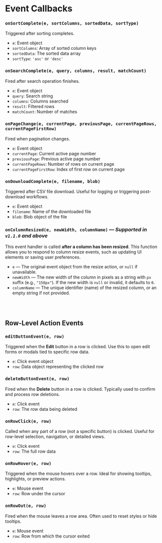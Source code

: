 # Event Callbacks

### `onSortComplete(e, sortColumns, sortedData, sortType)`  
Triggered after sorting completes.  
- `e`: Event object  
- `sortColumns`: Array of sorted column keys  
- `sortedData`: The sorted data array  
- `sortType`: `'asc'` or `'desc'`

### `onSearchComplete(e, query, columns, result, matchCount)`  
Fired after search operation finishes.  
- `e`: Event object  
- `query`: Search string  
- `columns`: Columns searched  
- `result`: Filtered rows  
- `matchCount`: Number of matches

### `onPageChange(e, currentPage, previousPage, currentPageRows, currentPageFirstRow)`  
Fired when pagination changes.  
- `e`: Event object  
- `currentPage`: Current active page number  
- `previousPage`: Previous active page number  
- `currentPageRows`: Number of rows on current page  
- `currentPageFirstRow`: Index of first row on current page

### `onDownloadComplete(e, filename, blob)`  
Triggered after CSV file download. Useful for logging or triggering post-download workflows.
- `e`: Event object  
- `filename`: Name of the downloaded file  
- `blob`: Blob object of the file

### `onColumnResized(e, newWidth, columnName)` — *Supported in `v1.1.0` and above* 

This event handler is called **after a column has been resized**. This function allows you to respond to column resize events, such as updating UI elements or saving user preferences.
* `e` — The original event object from the resize action, or `null` if unavailable.
* `newWidth` — The new width of the column in pixels as a string with `px` suffix (e.g., `"150px"`). If the new width is `null` or invalid, it defaults to `0`.
* `columnName` — The unique identifier (name) of the resized column, or an empty string if not provided.

<br><br>
## Row-Level Action Events

### `editButtonEvent(e, row)`

Triggered when the **Edit** button in a row is clicked. Use this to open edit forms or modals tied to specific row data.

* `e`: Click event object
* `row`: Data object representing the clicked row

### `deleteButtonEvent(e, row)`

Fired when the **Delete** button in a row is clicked. Typically used to confirm and process row deletions.

* `e`: Click event
* `row`: The row data being deleted

### `onRowClick(e, row)`

Called when any part of a row (not a specific button) is clicked. Useful for row-level selection, navigation, or detailed views.

* `e`: Click event
* `row`: The full row data

### `onRowHover(e, row)`

Triggered when the mouse hovers over a row. Ideal for showing tooltips, highlights, or preview actions.

* `e`: Mouse event
* `row`: Row under the cursor

### `onRowOut(e, row)`

Fired when the mouse leaves a row area. Often used to reset styles or hide tooltips.

* `e`: Mouse event
* `row`: Row from which the cursor exited

